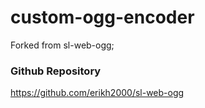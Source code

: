 # custom-ogg-encoder

Forked from sl-web-ogg;


### Github Repository

https://github.com/erikh2000/sl-web-ogg
